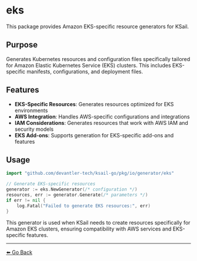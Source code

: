 # eks

This package provides Amazon EKS-specific resource generators for KSail.

## Purpose

Generates Kubernetes resources and configuration files specifically tailored for Amazon Elastic Kubernetes Service (EKS) clusters. This includes EKS-specific manifests, configurations, and deployment files.

## Features

- **EKS-Specific Resources**: Generates resources optimized for EKS environments
- **AWS Integration**: Handles AWS-specific configurations and integrations
- **IAM Considerations**: Generates resources that work with AWS IAM and security models
- **EKS Add-ons**: Supports generation for EKS-specific add-ons and features

## Usage

```go
import "github.com/devantler-tech/ksail-go/pkg/io/generator/eks"

// Generate EKS-specific resources
generator := eks.NewGenerator(/* configuration */)
resources, err := generator.Generate(/* parameters */)
if err != nil {
    log.Fatal("Failed to generate EKS resources:", err)
}
```

This generator is used when KSail needs to create resources specifically for Amazon EKS clusters, ensuring compatibility with AWS services and EKS-specific features.

---

[⬅️ Go Back](../README.md)